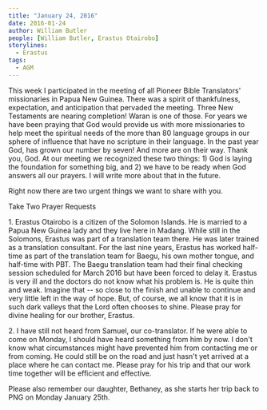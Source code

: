 ```yaml
---
title: "January 24, 2016"
date: 2016-01-24
author: William Butler
people: [William Butler, Erastus Otairobo]
storylines:
  - Erastus
tags:
  - AGM
---
```


This week I participated in the meeting of all Pioneer Bible Translators' missionaries in Papua New Guinea. There was a
spirit of thankfulness, expectation, and anticipation that pervaded the meeting. Three New Testaments are nearing
completion! Waran is one of those. For years we have been praying that God would provide us with more missionaries to
help meet the spiritual needs of the more than 80 language groups in our sphere of influence that have no scripture in
their language. In the past year God, has grown our number by seven! And more are on their way. Thank you, God. At our
meeting we recognized these two things: 1) God is laying the foundation for something big, and 2) we have to be ready
when God answers all our prayers. I will write more about that in the future.

Right now there are two urgent things we want to share with you.

Take Two Prayer Requests

1. Erastus Otairobo is a citizen of the Solomon Islands. He is married to a Papua New Guinea lady and they live here in
Madang. While still in the Solomons, Erastus was part of a translation team there. He was later trained as a translation
consultant. For the last nine years, Erastus has worked half-time as part of the translation team for Baegu, his own
mother tongue, and half-time with PBT. The Baegu translation team had their final checking session scheduled for March
2016 but have been forced to delay it. Erastus is very ill and the doctors do not know what his problem is. He is quite
thin and weak. Imagine that -- so close to the finish and unable to continue and very little left in the way of hope.
But, of course, we all know that it is in such dark valleys that the Lord often chooses to shine. Please pray for divine
healing for our brother, Erastus.

2. I have still not heard from Samuel, our co-translator. If he were able to come on Monday, I should have heard
something from him by now. I don't know what circumstances might have prevented him from contacting me or from coming.
He could still be on the road and just hasn't yet arrived at a place where he can contact me. Please pray for his trip
and that our work time together will be efficient and effective.

Please also remember our daughter, Bethaney, as she starts her trip back to PNG on Monday January 25th.
